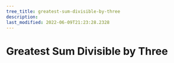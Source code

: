 ```yaml
---
tree_title: greatest-sum-divisible-by-three
description: 
last_modified: 2022-06-09T21:23:28.2328
---
```


# Greatest Sum Divisible by Three
